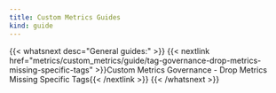 ```yaml
---
title: Custom Metrics Guides
kind: guide
---
```


{{< whatsnext desc="General guides:" >}}
    {{< nextlink href="metrics/custom_metrics/guide/tag-governance-drop-metrics-missing-specific-tags" >}}Custom Metrics Governance - Drop Metrics Missing Specific Tags{{< /nextlink >}}
{{< /whatsnext >}}